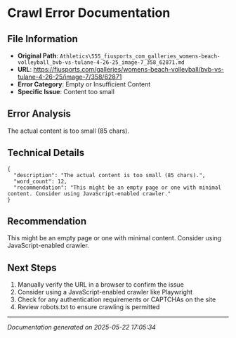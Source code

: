 # Crawl Error Documentation

## File Information
- **Original Path**: `Athletics\555_fiusports_com_galleries_womens-beach-volleyball_bvb-vs-tulane-4-26-25_image-7_358_62871.md`
- **URL**: https://fiusports.com/galleries/womens-beach-volleyball/bvb-vs-tulane-4-26-25/image-7/358/62871
- **Error Category**: Empty or Insufficient Content
- **Specific Issue**: Content too small

## Error Analysis
The actual content is too small (85 chars).

## Technical Details
```
{
  "description": "The actual content is too small (85 chars).",
  "word_count": 12,
  "recommendation": "This might be an empty page or one with minimal content. Consider using JavaScript-enabled crawler."
}
```

## Recommendation
This might be an empty page or one with minimal content. Consider using JavaScript-enabled crawler.

## Next Steps
1. Manually verify the URL in a browser to confirm the issue
2. Consider using a JavaScript-enabled crawler like Playwright
3. Check for any authentication requirements or CAPTCHAs on the site
4. Review robots.txt to ensure crawling is permitted

---
*Documentation generated on 2025-05-22 17:05:34*
